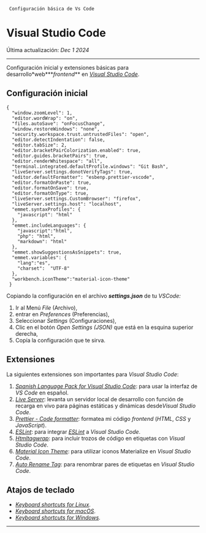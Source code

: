      Configuración básica de Vs Code

# Visual Studio Code

Última actualización: _Dec 1 2024_

---

Configuración inicial y extensiones básicas para desarrollo\*web**\*_frontend_** en [_Visual Studio Code_](https://code.visualstudio.com/).

## Configuración inicial

    {
      "window.zoomLevel": 1,
      "editor.wordWrap": "on",
      "files.autoSave": "onFocusChange",
      "window.restoreWindows": "none",
      "security.workspace.trust.untrustedFiles": "open",
      "editor.detectIndentation": false,
      "editor.tabSize": 2,
      "editor.bracketPairColorization.enabled": true,
      "editor.guides.bracketPairs": true,
      "editor.renderWhitespace": "all",
      "terminal.integrated.defaultProfile.windows": "Git Bash",
      "liveServer.settings.donotVerifyTags": true,
      "editor.defaultFormatter": "esbenp.prettier-vscode",
      "editor.formatOnPaste": true,
      "editor.formatOnSave": true,
      "editor.formatOnType": true,
      "liveServer.settings.CustomBrowser": "firefox",
      "liveServer.settings.host": "localhost",
      "emmet.syntaxProfiles": {
        "javascript": "html"
      },
      "emmet.includeLanguages": {
        "javascript":"html",
        "php": "html",
        "markdown": "html"
      },
      "emmet.showSuggestionsAsSnippets": true,
      "emmet.variables": {
        "lang":"es",
        "charset":  "UTF-8"
      },
      "workbench.iconTheme":"material-icon-theme"
     }

Copiando la configuración en el archivo **_settings.json_** de tu _VSCode:_

1.  Ir al Menú _File_ (Archivo),
2.  entrar en _Preferences_ (Preferencias),
3.  Seleccionar _Settings_ (Configuraciones),
4.  Clic en el botón _Open Settings (JSON)_ que está en la esquina superior derecha,
5.  Copía la configuración que te sirva.

## Extensiones

La siguientes extensiones son importantes para _Visual Studio Code_:

1.  [_Spanish Language Pack for Visual Studio Code_](https://marketplace.visualstudio.com/items?itemName=MS-CEINTL.vscode-language-pack-es): para usar la interfaz de _VS Code_ en español.
2.  [_Live Server_](https://marketplace.visualstudio.com/items?itemName=ritwickdey.LiveServer): levanta un servidor local de desarrollo con función de recarga en vivo para páginas estáticas y dinámicas desde*Visual Studio Code*.
3.  [_Prettier - Code formatter_](https://marketplace.visualstudio.com/items?itemName=esbenp.prettier-vscode): formatea mi código _frontend_ (_HTML_, _CSS_ y _JavaScript_).
4.  [_ESLint_](https://marketplace.visualstudio.com/items?itemName=dbaeumer.vscode-eslint): para integrar [_ESLint_](https://eslint.org/) a _Visual Studio Code_.
5.  [_Htmltagwrap_](https://marketplace.visualstudio.com/items?itemName=bradgashler.htmltagwrap): para incluir trozos de código en etiquetas con _Visual Studio Code_.
6.  [_Material Icon Theme_](https://marketplace.visualstudio.com/items?itemName=PKief.material-icon-theme): para utilizar iconos Materialize en _Visual Studio Code_.
7.  [_Auto Rename Tag_](https://marketplace.visualstudio.com/items?itemName=formulahendry.auto-rename-tag): para renombrar pares de etiquetas en _Visual Studio Code_.

## Atajos de teclado

- [_Keyboard shortcuts for Linux_](https://code.visualstudio.com/shortcuts/keyboard-shortcuts-linux.pdf).
- [_Keyboard shortcuts for macOS_](https://code.visualstudio.com/shortcuts/keyboard-shortcuts-macos.pdf).
- [_Keyboard shortcuts for Windows_](https://code.visualstudio.com/shortcuts/keyboard-shortcuts-windows.pdf).

---
